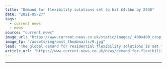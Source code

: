 ```yaml
---
title: "Demand for flexibility solutions set to hit £4.6bn by 2030"
date: "2021-05-27"
tags: 
  - current news
  - news
source: "current news"
image_url: "https://www.current-news.co.uk/static/images/_400x400_crop_center-center/Residential-Solar-credit-Giorgio-Trovato-Unsplash.jpg"
image_fp: "/assets/img/post_thumbnails/9.jpg"
lead: "​The global demand for residential flexibility solutions is set to exceed £4.6 billion ($6.5 billion) by 2030, according to a new report from Guidehouse Insights."
article_url: "https://www.current-news.co.uk/news/demand-for-flexibility-solutions-set-to-hit-4-6bn-by-2030?utm_source=rss-feeds&utm_medium=rss&utm_campaign=rss"
---
```


---

